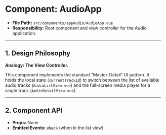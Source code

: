 # Component: AudioApp

- **File Path:** `src/components/appAudio/AudioApp.vue`
- **Responsibility:** Root component and view controller for the Audio application.

---

## 1. Design Philosophy

**Analogy: The View Controller.**

This component implements the standard "Master-Detail" UI pattern. It holds the local state (`currentTrackId`) to switch between the list of available audio tracks (`AudioListView.vue`) and the full-screen media player for a single track (`AudioDetailView.vue`).

---

## 2. Component API

- **Props:** None
- **Emitted Events:** `@back` (when in the list view)
